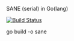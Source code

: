 SANE (serial) in Go(lang)

[![Build Status](https://magnum.travis-ci.com/edmore/ccoperative-coevolution.svg?token=qCqiUCDFN1395pnZuyJY&branch=sane-serial)](https://magnum.travis-ci.com/edmore/esp)

go build -o sane